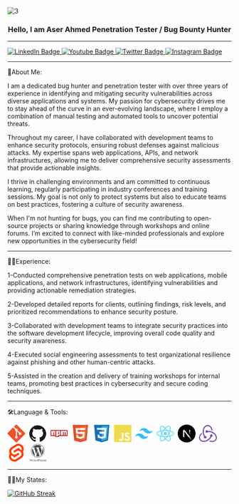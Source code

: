 ![3](https://pbs.twimg.com/profile_banners/1641833338259349504/1721640113/1500x500)
<h3 style="text-align: center">Hello, I am Aser Ahmed Penetration Tester / Bug Bounty Hunter</h3>

<hr>

<div id="badges">
  <a href="https://www.linkedin.com/in/aser-ahmed/">
    <img src="https://img.shields.io/badge/LinkedIn-blue?style=for-the-badge&logo=linkedin&logoColor=white" alt="LinkedIn Badge"/>
  </a>
  <a href="https://www.youtube.com/channel/UCkVcVqSr2uUqmm7J7UEFxog">
    <img src="https://img.shields.io/badge/YouTube-red?style=for-the-badge&logo=youtube&logoColor=white" alt="Youtube Badge"/>
  </a>
  <a href="https://twitter.com/0xanubiis">
    <img src="https://img.shields.io/badge/Twitter-blue?style=for-the-badge&logo=twitter&logoColor=white" alt="Twitter Badge"/>
  </a>
    <a href="https://www.instagram.com/0xanubis/">
    <img src="https://img.shields.io/badge/Instagram-purple?style=for-the-badge&logo=instagram&logoColor=white" alt="Instagram Badge"/>
  </a>
</div>

<hr>

🚀About Me:

I am a dedicated bug hunter and penetration tester with over three years of experience in identifying and mitigating security vulnerabilities across diverse applications and systems. My passion for cybersecurity drives me to stay ahead of the curve in an ever-evolving landscape, where I employ a combination of manual testing and automated tools to uncover potential threats.

Throughout my career, I have collaborated with development teams to enhance security protocols, ensuring robust defenses against malicious attacks. My expertise spans web applications, APIs, and network infrastructures, allowing me to deliver comprehensive security assessments that provide actionable insights.

I thrive in challenging environments and am committed to continuous learning, regularly participating in industry conferences and training sessions. My goal is not only to protect systems but also to educate teams on best practices, fostering a culture of security awareness.

When I'm not hunting for bugs, you can find me contributing to open-source projects or sharing knowledge through workshops and online forums. I’m excited to connect with like-minded professionals and explore new opportunities in the cybersecurity field!

<hr>

👨‍💻Experience:

1-Conducted comprehensive penetration tests on web applications, mobile applications, and network infrastructures, identifying vulnerabilities and providing actionable remediation strategies.

2-Developed detailed reports for clients, outlining findings, risk levels, and prioritized recommendations to enhance security posture.

3-Collaborated with development teams to integrate security practices into the software development lifecycle, improving overall code quality and security awareness.

4-Executed social engineering assessments to test organizational resilience against phishing and other human-centric attacks.

5-Assisted in the creation and delivery of training workshops for internal teams, promoting best practices in cybersecurity and secure coding techniques.

<hr>

🛠Language & Tools:
<div>
  <img src="https://github.com/devicons/devicon/blob/master/icons/git/git-original.svg" title="Git" alt="Git" width="40" height="40"/>&nbsp;
  <img src="https://github.com/devicons/devicon/blob/master/icons/github/github-original.svg" title="Github" alt="Github" width="40" height="40"/>&nbsp; 
  <img src="https://github.com/devicons/devicon/blob/master/icons/npm/npm-original-wordmark.svg" title="npm" alt="npm" width="40" height="40"/>&nbsp;
  <img src="https://github.com/devicons/devicon/blob/master/icons/html5/html5-original.svg" title="HTML5" alt="HTML5" width="40" height="40"/>&nbsp;
  <img src="https://github.com/devicons/devicon/blob/master/icons/css3/css3-original.svg" title="CSS3" alt="CSS3" width="40" height="40"/>&nbsp;
  <img src="https://github.com/devicons/devicon/blob/master/icons/javascript/javascript-plain.svg" title="JavaScript" alt="JavaScript" width="40" height="40"/>&nbsp;
  <img src="https://github.com/devicons/devicon/blob/master/icons/tailwindcss/tailwindcss-original.svg" title="Tailwind CSS" alt="Tailwind CSS" width="40" height="40"/>&nbsp;
  <img src="https://github.com/devicons/devicon/blob/master/icons/react/react-original.svg" title="React" alt="React" width="40" height="40"/>&nbsp;
  <img src="https://github.com/devicons/devicon/blob/master/icons/nextjs/nextjs-original.svg" title="Next" alt="Next" width="40" height="40"/>&nbsp;
  <img src="https://github.com/devicons/devicon/blob/master/icons/redux/redux-original.svg" title="Redux" alt="Redux" width="40" height="40"/>&nbsp;
  <img src="https://github.com/devicons/devicon/blob/master/icons/svelte/svelte-original.svg" title="Svelte" alt="Svelte" width="40" height="40"/>&nbsp;
  <img src="https://github.com/devicons/devicon/blob/master/icons/wordpress/wordpress-original.svg" title="wordpress" alt="wordpress" width="40" height="40"/>&nbsp;

<hr>

👨‍🎓My States:

[![GitHub Streak](https://streak-stats.demolab.com?user=0xanubiis&theme=dark)](https://git.io/streak-stats)
